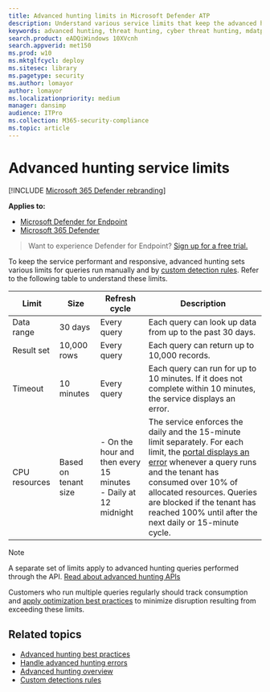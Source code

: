 ```yaml
---
title: Advanced hunting limits in Microsoft Defender ATP
description: Understand various service limits that keep the advanced hunting service responsive
keywords: advanced hunting, threat hunting, cyber threat hunting, mdatp, microsoft defender atp, wdatp, search, query, telemetry, schema, kusto, CPU limit, query limit, resources, maximum results
search.product: eADQiWindows 10XVcnh
search.appverid: met150
ms.prod: w10
ms.mktglfcycl: deploy
ms.sitesec: library
ms.pagetype: security
ms.author: lomayor
author: lomayor
ms.localizationpriority: medium
manager: dansimp
audience: ITPro
ms.collection: M365-security-compliance 
ms.topic: article
---
```


# Advanced hunting service limits

[!INCLUDE [Microsoft 365 Defender rebranding](../../includes/microsoft-defender.md)]

**Applies to:**
- [Microsoft Defender for Endpoint](https://go.microsoft.com/fwlink/p/?linkid=2146631)
- [Microsoft 365 Defender](https://go.microsoft.com/fwlink/?linkid=2118804)

>Want to experience Defender for Endpoint? [Sign up for a free trial.](https://www.microsoft.com/microsoft-365/windows/microsoft-defender-atp?ocid=docs-wdatp-advancedhunting-abovefoldlink)

To keep the service performant and responsive, advanced hunting sets various limits for queries run manually and by [custom detection rules](custom-detection-rules.md). Refer to the following table to understand these limits.

| Limit | Size | Refresh cycle | Description |
|--|--|--|--|
| Data range | 30 days | Every query | Each query can look up data from up to the past 30 days. |
| Result set | 10,000 rows | Every query | Each query can return up to 10,000 records. |
| Timeout | 10 minutes | Every query | Each query can run for up to 10 minutes. If it does not complete within 10 minutes, the service displays an error.
| CPU resources | Based on tenant size | - On the hour and then every 15 minutes<br>- Daily at 12 midnight | The service enforces the daily and the 15-minute limit separately. For each limit, the [portal displays an error](advanced-hunting-errors.md) whenever a query runs and the tenant has consumed over 10% of allocated resources. Queries are blocked if the tenant has reached 100% until after the next daily or 15-minute cycle. |

>[!NOTE] 
>A separate set of limits apply to advanced hunting queries performed through the API. [Read about advanced hunting APIs](run-advanced-query-api.md)

Customers who run multiple queries regularly should track consumption and [apply optimization best practices](advanced-hunting-best-practices.md) to minimize disruption resulting from exceeding these limits.

## Related topics

- [Advanced hunting best practices](advanced-hunting-best-practices.md)
- [Handle advanced hunting errors](advanced-hunting-errors.md)
- [Advanced hunting overview](advanced-hunting-overview.md)
- [Custom detections rules](custom-detection-rules.md)
